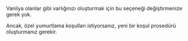 Vanilya olanlar gibi varlığınızı oluşturmak için bu seçeneği değiştirmenize gerek yok.

Ancak, özel yumurtlama koşulları istiyorsanız, yeni bir koşul prosedürü oluşturmanız gerekir.